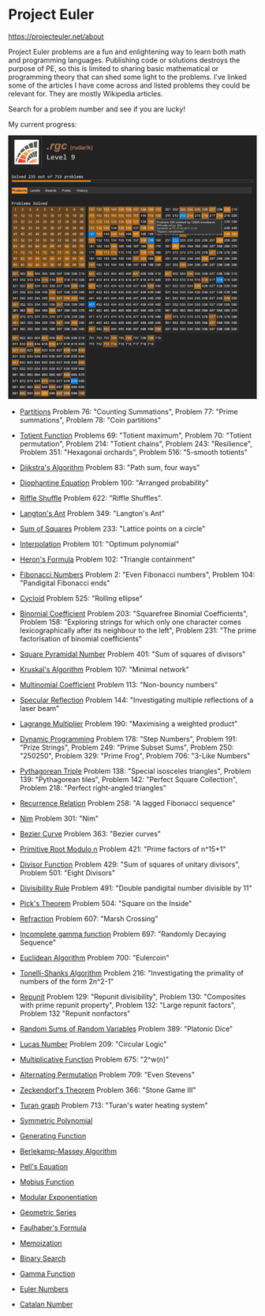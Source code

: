 # Project Euler 
<https://projecteuler.net/about>

Project Euler problems are a fun and enlightening way to learn both math and programming languages. Publishing code or solutions destroys the purpose of PE, so this is limited to sharing basic mathematical or programming theory that can shed some light to the problems. I've linked some of the articles I have come across and listed problems they could be relevant for. They are mostly Wikipedia articles. 

Search for a problem number and see if you are lucky!

My current progress: 

![](rudarik_progress.png)

* [Partitions](https://en.wikipedia.org/wiki/Partition_(number_theory))
Problem 76: "Counting Summations", Problem 77: "Prime summations", Problem 78: "Coin partitions"

* [Totient Function](https://en.wikipedia.org/wiki/Euler%27s_totient_function)
Problems 69: "Totient maximum", Problem 70: "Totient permutation", Problem 214: "Totient chains", Problem 243: "Resilience", Problem 351: "Hexagonal orchards", Problem 516: "5-smooth totients"

* [Dijkstra's Algorithm](https://en.wikipedia.org/wiki/Dijkstra%27s_algorithm)
Problem 83: "Path sum, four ways" 

* [Diophantine Equation](https://en.wikipedia.org/wiki/Diophantine_equation)
Problem 100: "Arranged probability"

* [Riffle Shuffle](http://mathworld.wolfram.com/RiffleShuffle.html)
Problem 622:  "Riffle Shuffles".

* [Langton's Ant](https://en.wikipedia.org/wiki/Langton%27s_ant)
Problem 349: "Langton's Ant"

* [Sum of Squares](https://en.wikipedia.org/wiki/Sum_of_two_squares_theorem)
Problem 233: "Lattice points on a circle"

* [Interpolation](https://en.wikipedia.org/wiki/Interpolation)
Problem 101: "Optimum polynomial"

* [Heron's Formula](https://en.wikipedia.org/wiki/Heron%27s_formula)
Problem 102: "Triangle containment"

* [Fibonacci Numbers](https://en.wikipedia.org/wiki/Fibonacci_number)
Problem 2: "Even Fibonacci numbers", Problem 104: "Pandigital Fibonacci ends"

* [Cycloid](https://en.wikipedia.org/wiki/Cycloid)
Problem 525: "Rolling ellipse"

* [Binomial Coefficient](https://en.wikipedia.org/wiki/Binomial_coefficient)
Problem 203: "Squarefree Binomial Coefficients", Problem 158: "Exploring strings for which only one character comes lexicographically after its neighbour to the left", Problem 231: "The prime factorisation of binomial coefficients"

* [Square Pyramidal Number](https://en.wikipedia.org/wiki/Square_pyramidal_number)
Problem 401: "Sum of squares of divisors"

* [Kruskal's Algorithm](https://en.wikipedia.org/wiki/Kruskal%27s_algorithm)
Problem 107: "Minimal network"

* [Multinomial Coefficient](https://en.wikipedia.org/wiki/Multinomial_theorem)
Problem 113: "Non-bouncy numbers"

* [Specular Reflection](https://en.wikipedia.org/wiki/Specular_reflection)
Problem 144: "Investigating multiple reflections of a laser beam" 

* [Lagrange Multiplier](https://en.wikipedia.org/wiki/Lagrange_multiplier)
Problem 190: "Maximising a weighted product"

* [Dynamic Programming](https://en.wikipedia.org/wiki/Dynamic_programming)
Problem 178: "Step Numbers", Problem 191: "Prize Strings", Problem 249: "Prime Subset Sums", Problem 250: "250250", Problem 329: "Prime Frog", Problem 706: "3-Like Numbers"

* [Pythagorean Triple](https://en.wikipedia.org/wiki/Pythagorean_triple)
Problem 138: "Special isosceles triangles", Problem 139: "Pythagorean tiles", Problem 142: "Perfect Square Collection", Problem 218: "Perfect right-angled triangles"

* [Recurrence Relation](https://en.wikipedia.org/wiki/Recurrence_relation)
Problem 258: "A lagged Fibonacci sequence"

* [Nim](https://en.wikipedia.org/wiki/Nim)
Problem 301: "Nim"

* [Bezier Curve](https://en.wikipedia.org/wiki/B%C3%A9zier_curve)
Problem 363: "Bezier curves"

* [Primitive Root Modulo n](https://en.wikipedia.org/wiki/Primitive_root_modulo_n)
Problem 421: "Prime factors of n^15+1"

* [Divisor Function](https://en.wikipedia.org/wiki/Divisor_function)
Problem 429: "Sum of squares of unitary divisors", Problem 501: "Eight Divisors"

* [Divisibility Rule](https://en.wikipedia.org/wiki/Divisibility_rule)
Problem 491: "Double pandigital number divisible by 11"

* [Pick's Theorem](https://en.wikipedia.org/wiki/Pick%27s_theorem)
Problem 504: "Square on the Inside"

* [Refraction](https://en.wikipedia.org/wiki/Refraction)
Problem 607: "Marsh Crossing"

* [Incomplete gamma function](https://en.wikipedia.org/wiki/Incomplete_gamma_function)
Problem 697: "Randomly Decaying Sequence"

* [Euclidean Algorithm](https://en.wikipedia.org/wiki/Euclidean_algorithm)
Problem 700: "Eulercoin"

* [Tonelli-Shanks Algorithm](https://en.wikipedia.org/wiki/Tonelli%E2%80%93Shanks_algorithm)
Problem 216: "Investigating the primality of numbers of the form 2n^2-1"

* [Repunit](https://en.wikipedia.org/wiki/Repunit)
Problem 129: "Repunit divisibility", Problem 130: "Composites with prime repunit property", Problem 132: "Large repunit factors", Problem 132 "Repunit nonfactors"

* [Random Sums of Random Variables](http://www.math.unl.edu/~sdunbar1/ProbabilityTheory/Lessons/Conditionals/RandomSums/randsum.shtml)
Problem 389: "Platonic Dice"

* [Lucas Number](https://en.wikipedia.org/wiki/Lucas_number)
Problem 209: "Circular Logic"

* [Multiplicative Function](https://en.wikipedia.org/wiki/Multiplicative_function)
Problem 675: "2^w(n)"

* [Alternating Permutation](https://en.wikipedia.org/wiki/Alternating_permutation)
Problem 709: "Even Stevens"

* [Zeckendorf's Theorem](https://en.wikipedia.org/wiki/Zeckendorf%27s_theorem)
Problem 366: "Stone Game III"

* [Turan graph](https://en.wikipedia.org/wiki/Tur%C3%A1n_graph)
Problem 713: "Turan's water heating system"

* [Symmetric Polynomial](https://en.wikipedia.org/wiki/Symmetric_polynomial)

* [Generating Function](https://en.wikipedia.org/wiki/Generating_function)

* [Berlekamp-Massey Algorithm](https://en.wikipedia.org/wiki/Berlekamp%E2%80%93Massey_algorithm)

* [Pell's Equation](https://en.wikipedia.org/wiki/Pell%27s_equation)

* [Mobius Function](https://en.wikipedia.org/wiki/M%C3%B6bius_function)

* [Modular Exponentiation](https://en.wikipedia.org/wiki/Modular_exponentiation)

* [Geometric Series](https://en.wikipedia.org/wiki/Geometric_series)

* [Faulhaber's Formula](https://en.wikipedia.org/wiki/Faulhaber%27s_formula)

* [Memoization](https://en.wikipedia.org/wiki/Memoization)

* [Binary Search](https://en.wikipedia.org/wiki/Binary_search_algorithm)

* [Gamma Function](https://en.wikipedia.org/wiki/Gamma_function)

* [Euler Numbers](https://en.wikipedia.org/wiki/Euler_number)

* [Catalan Number](https://en.wikipedia.org/wiki/Catalan_number)

